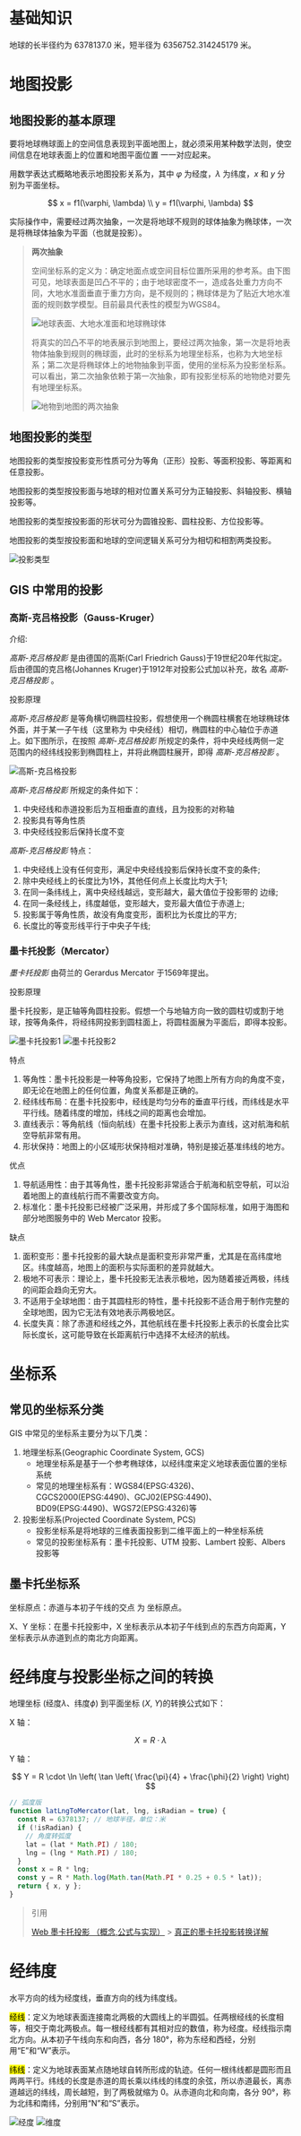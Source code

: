 # 基础知识

地球的长半径约为 6378137.0 米，短半径为 6356752.314245179 米。

# 地图投影

## 地图投影的基本原理

要将地球椭球面上的空间信息表现到平面地图上，就必须采用某种数学法则，使空间信息在地球表面上的位置和地图平面位置 一一对应起来。

用数学表达式概略地表示地图投影关系为，其中 $\varphi$ 为经度，$\lambda$ 为纬度，$x$ 和 $y$ 分别为平面坐标。

$$
  x = f1(\varphi, \lambda)
  \\
  y = f1(\varphi, \lambda)
$$


实际操作中，需要经过两次抽象，一次是将地球不规则的球体抽象为椭球体，一次是将椭球体抽象为平面（也就是投影）。

> **两次抽象**
>
> 空间坐标系的定义为：确定地面点或空间目标位置所采用的参考系。由下图可见，地球表面是凹凸不平的；由于地球密度不一，造成各处重力方向不同，大地水准面垂直于重力方向，是不规则的；椭球体是为了贴近大地水准面的规则数学模型。目前最具代表性的模型为WGS84。
> 
>![地球表面、大地水准面和地球椭球体](./地球表面、大地水准面和地球椭球体.jpg)
>
> 将真实的凹凸不平的地表展示到地图上，要经过两次抽象，第一次是将地表物体抽象到规则的椭球面，此时的坐标系为地理坐标系，也称为大地坐标系；第二次是将椭球体上的地物抽象到平面，使用的坐标系为投影坐标系。可以看出，第二次抽象依赖于第一次抽象，即有投影坐标系的地物绝对要先有地理坐标系。
>
> ![地物到地图的两次抽象](./地物到地图的两次抽象.jpg)

## 地图投影的类型

地图投影的类型按投影变形性质可分为等角（正形）投影、等面积投影、等距离和任意投影。

地图投影的类型按投影面与地球的相对位置关系可分为正轴投影、斜轴投影、横轴投影等。

地图投影的类型按投影面的形状可分为圆锥投影、圆柱投影、方位投影等。

地图投影的类型按投影面和地球的空间逻辑关系可分为相切和相割两类投影。

![投影类型](./投影类型.png)

## GIS 中常用的投影

### 高斯-克吕格投影（Gauss-Kruger）

介绍:

*高斯-克吕格投影* 是由德国的高斯(Carl Friedrich Gauss)于19世纪20年代拟定。后由德国的克吕格(Johannes Kruger)于1912年对投影公式加以补充，故名 *高斯-克吕格投影* 。

投影原理

*高斯-克吕格投影* 是等角横切椭圆柱投影，假想使用一个椭圆柱横套在地球椭球体外面，并于某一子午线（这里称为 中央经线）相切，椭圆柱的中心轴位于赤道上。如下图所示，在按照 *高斯-克吕格投影* 所规定的条件，将中央经线两侧一定范围内的经纬线投影到椭圆柱上，并将此椭圆柱展开，即得 *高斯-克吕格投影* 。

![高斯-克吕格投影](./高斯-克吕格投影.png)


*高斯-克吕格投影* 所规定的条件如下：

1. 中央经线和赤道投影后为互相垂直的直线，且为投影的对称轴
2. 投影具有等角性质
3. 中央经线投影后保持长度不变

*高斯-克吕格投影* 特点：

1. 中央经线上没有任何变形，满足中央经线投影后保持长度不变的条件;
2. 除中央经线上的长度比为1外，其他任何点上长度比均大于1;
3. 在同一条纬线上，离中央经线越远，变形越大，最大值位于投影带的
边缘;
4. 在同一条经线上，纬度越低，变形越大，变形最大值位于赤道上;
5. 投影属于等角性质，故没有角度变形，面积比为长度比的平方;
6. 长度比的等变形线平行于中央子午线;


### 墨卡托投影（Mercator）

*墨卡托投影* 由荷兰的 Gerardus Mercator 于1569年提出。

投影原理

墨卡托投影，是正轴等角圆柱投影。假想一个与地轴方向一致的圆柱切或割于地球，按等角条件，将经纬网投影到圆柱面上，将圆柱面展为平面后，即得本投影。

![墨卡托投影1](./墨卡托投影1.jpg)
![墨卡托投影2](./墨卡托投影2.jpg)

特点

1. 等角性：墨卡托投影是一种等角投影，它保持了地图上所有方向的角度不变，即无论在地图上的任何位置，角度关系都是正确的。
2. 经纬线布局：在墨卡托投影中，经线是均匀分布的垂直平行线，而纬线是水平平行线。随着纬度的增加，纬线之间的距离也会增加。
3. 直线表示：等角航线（恒向航线）在墨卡托投影上表示为直线，这对航海和航空导航非常有用。
4. 形状保持：地图上的小区域形状保持相对准确，特别是接近基准纬线的地方。

优点

1. 导航适用性：由于其等角性，墨卡托投影非常适合于航海和航空导航，可以沿着地图上的直线航行而不需要改变方向。
2. 标准化：墨卡托投影已经被广泛采用，并形成了多个国际标准，如用于海图和部分地图服务中的 Web Mercator 投影。

缺点

1. 面积变形：墨卡托投影的最大缺点是面积变形非常严重，尤其是在高纬度地区。纬度越高，地图上的面积与实际面积的差异就越大。
2. 极地不可表示：理论上，墨卡托投影无法表示极地，因为随着接近两极，纬线的间距会趋向无穷大。
3. 不适用于全球地图：由于其圆柱形的特性，墨卡托投影不适合用于制作完整的全球地图，因为它无法有效地表示两极地区。
4. 长度失真：除了赤道和经线之外，其他航线在墨卡托投影上表示的长度会比实际长度长，这可能导致在长距离航行中选择不太经济的航线。

# 坐标系

## 常见的坐标系分类

GIS 中常见的坐标系主要分为以下几类：

1. 地理坐标系(Geographic Coordinate System, GCS)
   - 地理坐标系是基于一个参考椭球体，以经纬度来定义地球表面位置的坐标系统
   - 常见的地理坐标系有：WGS84(EPSG:4326)、CGCS2000(EPSG:4490)、GCJ02(EPSG:4490)、BD09(EPSG:4490)、WGS72(EPSG:4326)等
2. 投影坐标系(Projected Coordinate System, PCS)
   - 投影坐标系是将地球的三维表面投影到二维平面上的一种坐标系统
   - 常见的投影坐标系有：墨卡托投影、UTM 投影、Lambert 投影、Albers 投影等


## 墨卡托坐标系

坐标原点：赤道与本初子午线的交点 为 坐标原点。

X、Y 坐标：在墨卡托投影中，X 坐标表示从本初子午线到点的东西方向距离，Y 坐标表示从赤道到点的南北方向距离。

# 经纬度与投影坐标之间的转换

地理坐标 (经度$\lambda$、纬度$\phi$) 到平面坐标 ($X$, $Y$)的转换公式如下：

X 轴：

$$
    X = R \cdot \lambda
$$

Y 轴：

$$
    Y = R \cdot \ln \left( \tan \left( \frac{\pi}{4} + \frac{\phi}{2} \right) \right)
$$

```js
// 弧度版
function latLngToMercator(lat, lng, isRadian = true) {
  const R = 6378137; // 地球半径，单位：米
  if (!isRadian) {
    // 角度转弧度
    lat = (lat * Math.PI) / 180;
    lng = (lng * Math.PI) / 180;
  }
  const x = R * lng;
  const y = R * Math.log(Math.tan(Math.PI * 0.25 + 0.5 * lat));
  return { x, y };
}
```

> 引用
>
> [Web 墨卡托投影 （概念,公式与实现）](https://zhuanlan.zhihu.com/p/690916973) > [真正的墨卡托投影转换详解](https://zhuanlan.zhihu.com/p/326955505)

# 经纬度

水平方向的线为经度线，垂直方向的线为纬度线。

<mark>经线</mark>：定义为地球表面连接南北两极的大圆线上的半圆弧。任两根经线的长度相等，相交于南北两极点。每一根经线都有其相对应的数值，称为经度。经线指示南北方向。从本初子午线向东和向西，各分 180°，称为东经和西经，分别用“E”和“W”表示。

<mark>纬线</mark>：定义为地球表面某点随地球自转所形成的轨迹。任何一根纬线都是圆形而且两两平行。纬线的长度是赤道的周长乘以纬线的纬度的余弦，所以赤道最长，离赤道越远的纬线，周长越短，到了两极就缩为 0。从赤道向北和向南，各分 90°，称为北纬和南纬，分别用“N”和“S”表示。

![经度](./经度.jfif)
![维度](./维度.jfif)
